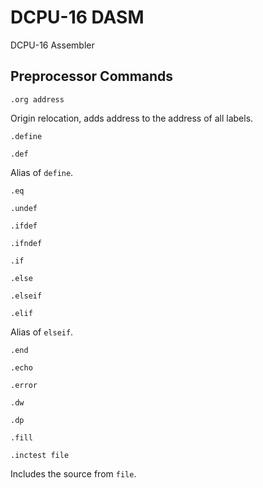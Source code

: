 # DCPU-16 DASM

DCPU-16 Assembler

## Preprocessor Commands

```
.org address
```

Origin relocation, adds address to the address of all labels.

```
.define
```

```
.def
```

Alias of `define`.

```
.eq
```

```
.undef
```

```
.ifdef
```

```
.ifndef
```

```
.if
```

```
.else
```

```
.elseif
```

```
.elif
```

Alias of `elseif`.

```
.end
```

```
.echo
```

```
.error
```

```
.dw
```

```
.dp
```

```
.fill
```

```
.inctest file
```

Includes the source from `file`.
